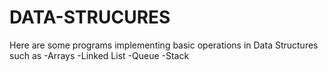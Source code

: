 # DATA-STRUCURES
Here are some programs implementing basic operations in Data Structures such as 
-Arrays
-Linked List
-Queue
-Stack
